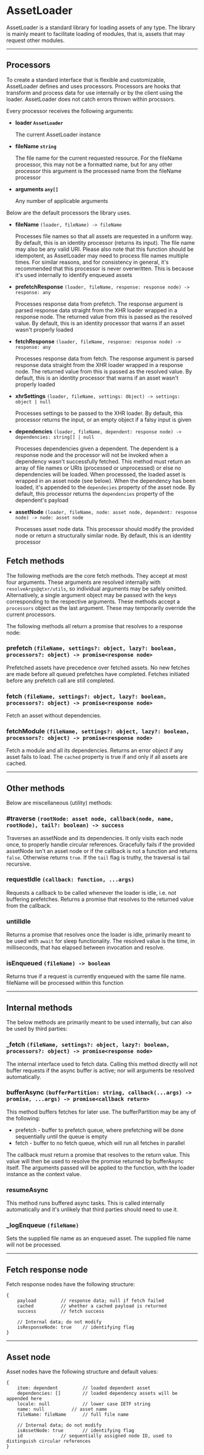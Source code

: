 # AssetLoader

AssetLoader is a standard library for loading assets of any type. The library is mainly meant to facilitate loading of modules, that is, assets that may request other modules.

---

## Processors
To create a standard interface that is flexible and customizable, AssetLoader defines and uses processors. Processors are hooks that transform and process data for use internally or by the client using the loader. AssetLoader does not catch errors thrown within procssors.

Every processor receives the following arguments:

* **loader `AssetLoader`**
  
  The current AssetLoader instance

* **fileName `string`**

  The file name for the current requested resource. For the fileName processor, this may not be a formatted name, but for any other processor this argument is the processed name from the fileName processor

* **arguments `any[]`**
  
  Any number of applicable arguments

Below are the default processors the library uses.

* **fileName** `(loader, fileName) -> fileName`
  
  Processes file names so that all assets are requested in a uniform way. By default, this is an identity processor (returns its input). The file name may also be any valid URI. Please also note that this function should be idempotent, as AssetLoader may need to process file names multiple times. For similar reasons, and for consistency in general, it's recommended that this processor is never overwritten. This is because it's used internally to identify enqueued assets
* **prefetchResponse** `(loader, fileName, response: response node) -> response: any`
  
  Processes response data from prefetch. The response argument is parsed response data straight from the XHR loader wrapped in a response node. The returned value from this is passed as the resolved value. By default, this is an identity processor that warns if an asset wasn't properly loaded
* **fetchResponse** `(loader, fileName, response: response node) -> response: any`
  
  Processes response data from fetch. The response argument is parsed response data straight from the XHR loader wrapped in a response node. The returned value from this is passed as the resolved value. By default, this is an identity processor that warns if an asset wasn't properly loaded
* **xhrSettings** `(loader, fileName, settings: Object) -> settings: object | null`
  
  Processes settings to be passed to the XHR loader. By default, this processor returns the input, or an empty object if a falsy input is given
* **dependencies** `(loader, fileName, dependent: response node) -> dependencies: string[] | null`
  
  Processes dependencies given a dependent. The dependent is a response node and the processor will not be invoked when a dependency wasn't successfully fetched. This method must return an array of file names or URIs (processed or unprocessed) or else no dependencies will be loaded. When processsed, the loaded asset is wrapped in an asset node (see below). When the dependency has been loaded, it's appended to the `dependecies` property of the asset node. By default, this processor returns the `dependencies` property of the dependent's payload
* **assetNode** `(loader, fileName, node: asset node, dependent: response node) -> node: asset node`
  
  Processes asset node data. This processor should modify the provided node or return a structurally similar node. By default, this is an identity processor

## Fetch methods
The following methods are the core fetch methods. They accept at most four arguments. These arguments are resolved internally with `resolveArgs@qtxr/utils`, so individual arguments may be safely omitted. Alternatively, a single argument object may be passed with the keys corresponding to the respective arguments. These methods accept a `processors` object as the last argument. These may temporarily override the current processors.

The following methods all return a promise that resolves to a response node:

### prefetch `(fileName, settings?: object, lazy?: boolean, processors?: object) -> promise<response node>`
Prefetched assets have precedence over fetched assets. No new fetches are made before all queued prefetches have completed. Fetches initiated before any prefetch call are still completed.

### fetch `(fileName, settings?: object, lazy?: boolean, processors?: object) -> promise<response node>`
Fetch an asset without dependencies.

### fetchModule `(fileName, settings?: object, lazy?: boolean, processors?: object) -> promise<response node>`
Fetch a module and all its dependencies. Returns an error object if any asset fails to load. The `cached` property is true if and only if all assets are cached.

---

## Other methods
Below are miscellaneous (utility) methods: 

### #traverse `(rootNode: asset node, callback(node, name, rootNode), tail?: boolean) -> success`
Traverses an assetNode and its dependencies. It only visits each node once, to properly handle circular references. Gracefully fails if the provided assetNode isn't an asset node or if the callback is not a function and returns `false`. Otherwise returns `true`. If the `tail` flag is truthy, the traversal is tail recursive.

### requestIdle `(callback: function, ...args)`
Requests a callback to be called whenever the loader is idle, i.e. not buffering prefetches. Returns a promise that resolves to the returned value from the callback.

### untilIdle
Returns a promise that resolves once the loader is idle, primarily meant to be used with `await` for sleep functionality. The resolved value is the time, in milliseconds, that has elapsed between invocation and resolve.

### isEnqueued `(fileName) -> boolean`
Returns true if a request is currently enqueued with the same file name. fileName will be processed within this function 

---

## Internal methods
The below methods are primarily meant to be used internally, but can also be used by third parties:

### _fetch `(fileName, settings?: object, lazy?: boolean, processors?: object) -> promise<response node>`
The internal interface used to fetch data. Calling this method directly will not buffer requests if the async buffer is active; nor will arguments be resolved automatically.

### bufferAsync `(bufferPartition: string, callback(...args) -> promise, ...args) -> promise<callback return>`
This method buffers fetches for later use. The bufferPartition may be any of the following:

* prefetch - buffer to prefetch queue, where prefetching will be done sequentially until the queue is empty
* fetch - buffer to no fetch queue, which will run all fetches in parallel

The callback must return a promise that resolves to the return value. This value will then be used to resolve the promise returned by bufferAsync itself. The arguments passed will be applied to the function, with the loader instance as the context value.

### resumeAsync
This method runs buffered async tasks. This is called internally automatically and it's unlikely that third parties should need to use it.

### _logEnqueue `(fileName)`
Sets the supplied file name as an enqueued asset. The supplied file name will not be processed. 

---

## Fetch response node
Fetch response nodes have the following structure:

	{
		payload			// response data; null if fetch failed
		cached			// whether a cached payload is returned
		success			// fetch success

		// Internal data; do not modify
		isResponseNode: true	// identifying flag
	}

---

## Asset node
Asset nodes have the following structure and default values:

	{
		item: dependent			// loaded dependent asset
		dependencies: []		// loaded dependency assets will be appended here
		locale: null			// lower case IETF string
		name: null			// asset name
		fileName: fileName		// full file name

		// Internal data; do not modify
		isAssetNode: true		// identifying flag
		id				// sequentially assigned node ID, used to distinguish circular references
	}
